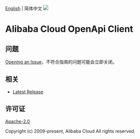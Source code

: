 [English](README.md) | 简体中文
![](https://aliyunsdk-pages.alicdn.com/icons/AlibabaCloud.svg)

# Alibaba Cloud OpenApi Client

## 问题

[Opening an Issue](https://github.com/aliyun/darabonba-openapi/issues/new)，不符合指南的问题可能会立即关闭。

## 相关

- [Latest Release](https://github.com/aliyun/darabonba-openapi)

## 许可证

[Apache-2.0](http://www.apache.org/licenses/LICENSE-2.0)

Copyright (c) 2009-present, Alibaba Cloud All rights reserved.
